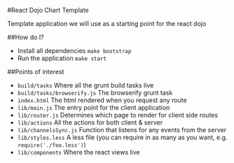 #React Dojo Chart Template

Template application we will use as a starting point for the react dojo

##How do I?

* Install all dependencies ```make bootstrap```
* Run the application ```make start```

##Points of interest

* ``build/tasks`` Where all the grunt build tasks live
* ``build/tasks/browserify.js`` The browserify grunt task
* ``index.html`` The html rendered when you request any route
* ``lib/main.js`` The entry point for the client application
* ``lib/router.js`` Determines which page to render for client side routes
* ``lib/actions`` All the actions for both client & server
* ``lib/channelsSync.js`` Function that listens for any events from the server 
* ``lib/styles.less`` A less file (you can require in as many as you want, e.g. ``require('./foo.less')``)
* ``lib/components`` Where the react views live
